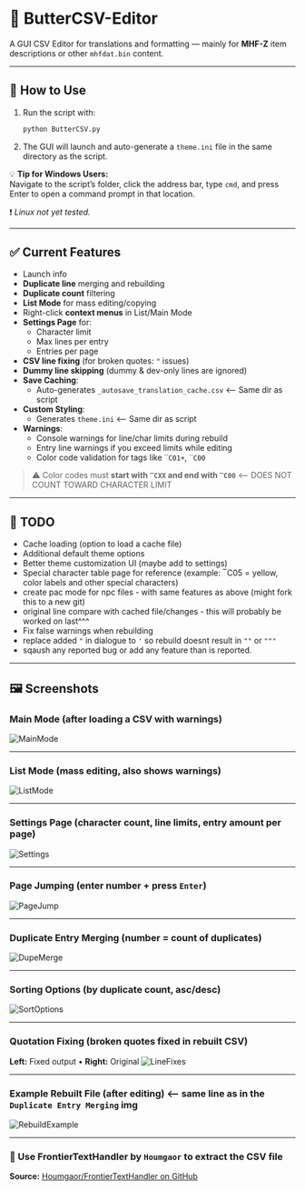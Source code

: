 # 🧈 ButterCSV-Editor

A GUI CSV Editor for translations and formatting — mainly for **MHF-Z** item descriptions or other `mhfdat.bin` content.

---

## 🚀 How to Use

1. Run the script with:

    ```bash
    python ButterCSV.py
    ```

2. The GUI will launch and auto-generate a `theme.ini` file in the same directory as the script.

💡 **Tip for Windows Users:**  
Navigate to the script’s folder, click the address bar, type `cmd`, and press Enter to open a command prompt in that location.

❗ *Linux not yet tested.*

---

## ✅ Current Features

- Launch info
- **Duplicate line** merging and rebuilding
- **Duplicate count** filtering
- **List Mode** for mass editing/copying
- Right-click **context menus** in List/Main Mode
- **Settings Page** for:
  - Character limit
  - Max lines per entry
  - Entries per page
- **CSV line fixing** (for broken quotes: `"` issues)
- **Dummy line skipping** (dummy & dev-only lines are ignored)
- **Save Caching**:
  - Auto-generates `_autosave_translation_cache.csv` <-- Same dir as script
- **Custom Styling**:
  - Generates `theme.ini` <-- Same dir as script
- **Warnings**:
  - Console warnings for line/char limits during rebuild
  - Entry line warnings if you exceed limits while editing
  - Color code validation for tags like `‾C01+`, `‾C00`

> ⚠️ Color codes must **start with `‾CXX` and end with `‾C00`** <-- DOES NOT COUNT TOWARD CHARACTER LIMIT

---

## 🔧 TODO

- Cache loading (option to load a cache file)
- Additional default theme options
- Better theme customization UI (maybe add to settings)
- Special character table page for reference (example: ‾C05 = yellow, color labels and other special characters)
- create pac mode for npc files - with same features as above (might fork this to a new git)
- original line compare with cached file/changes - this will probably be worked on last^^^
- Fix false warnings when rebuilding
- replace added `"` in dialogue to `'` so rebuild doesnt result in `""` or `"""`
- sqaush any reported bug or add any feature than is reported.

---

## 🖼️ Screenshots

### Main Mode (after loading a CSV with warnings)
![MainMode](images/MainMode.png "Main window after loading a csv with warnings")

---

### List Mode (mass editing, also shows warnings)
![ListMode](images/ListMode.png "List mode for mass editing, with warnings")

---

### Settings Page (character count, line limits, entry amount per page)
![Settings](images/Settings.png "Settings page")

---

### Page Jumping (enter number + press `Enter`)
![PageJump](images/PageJump.png "Jump to page")

---

### Duplicate Entry Merging (number = count of duplicates)
![DupeMerge](images/DupeMerge.png "Merged duplicates")

---

### Sorting Options (by duplicate count, asc/desc)
![SortOptions](images/SortOptions.png "Sort options")

---

### Quotation Fixing (broken quotes fixed in rebuilt CSV)
**Left:** Fixed output • **Right:** Original
![LineFixes](images/LineFixes.png "Quotation fixing")

---

### Example Rebuilt File (after editing) <-- same line as in the `Duplicate Entry Merging` img
![RebuildExample](images/RebuildExample.png "Rebuild preview")

---

### 📂 Use FrontierTextHandler by `Houmgaor` to extract the CSV file

**Source:** [Houmgaor/FrontierTextHandler on GitHub](https://github.com/Houmgaor/FrontierTextHandler)
